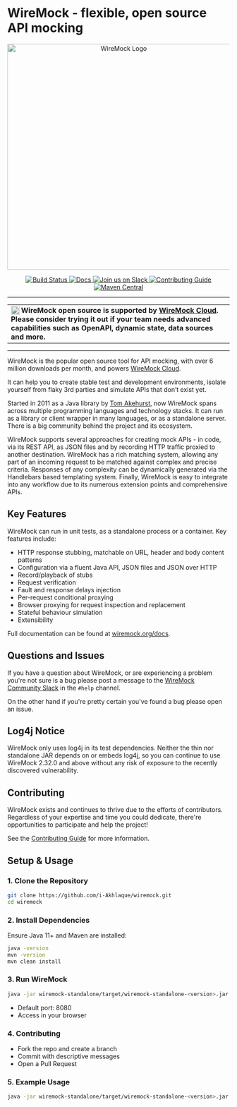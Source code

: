 # WireMock - flexible, open source API mocking

<p align="center">
    <a href="https://wiremock.org" target="_blank">
        <img width="512px" src="https://wiremock.org/images/logos/wiremock/logo_wide.svg" alt="WireMock Logo"/>
    </a>
</p>

<p align="center">
    <a href="https://github.com/tomakehurst/wiremock/actions/workflows/build-and-test.yml">
        <img src="https://github.com/tomakehurst/wiremock/actions/workflows/build-and-test.yml/badge.svg" alt="Build Status"/>
    </a>
    <a href="https://wiremock.org/docs/">
        <img src="https://img.shields.io/static/v1?label=Documentation&message=public&color=green" alt="Docs"/>
    </a>
    <a href="https://slack.wiremock.org/">
        <img src="https://img.shields.io/badge/slack-Join%20us-brightgreen?style=flat&logo=slack" alt="Join us on Slack"/>
    </a>
    <a href="./CONTRIBUTING.md">
        <img src="https://img.shields.io/static/v1?label=Contributing&message=guide&color=orange" alt="Contributing Guide"/>
    </a>
    <a href="https://search.maven.org/artifact/org.wiremock/wiremock">
        <img src="https://img.shields.io/maven-central/v/org.wiremock/wiremock.svg" alt="Maven Central"/>
    </a>
</p>

---

<table>
<tr>
<td>
<img src="https://wiremock.org/images/wiremock-cloud/wiremock_cloud_logo.png" alt="WireMock Cloud Logo" height="20" align="left">
<strong>WireMock open source is supported by <a href="https://www.wiremock.io/cloud-overview?utm_source=github.com&utm_campaign=wiremock-README.md-banner">WireMock Cloud</a>. Please consider trying it out if your team needs advanced capabilities such as OpenAPI, dynamic state, data sources and more.</strong>
</td>
</tr>
</table>

---

WireMock is the popular open source tool for API mocking, with over 6 million downloads per month,
and powers [WireMock Cloud](https://www.wiremock.io/comparison?utm_source=github.com&utm_campaign=wiremock-README.md).

It can help you to create stable test and development environments,
isolate yourself from flaky 3rd parties and simulate APIs that don’t exist yet.

Started in 2011 as a Java library by [Tom Akehurst](https://github.com/tomakehurst),
now WireMock spans across multiple programming languages and technology stacks.
It can run as a library or client wrapper in many languages, or as a standalone server.
There is a big community behind the project and its ecosystem.

WireMock supports several approaches for creating mock APIs -
in code, via its REST API, as JSON files and by recording HTTP traffic proxied to another destination.
WireMock has a rich matching system, allowing any part of an incoming request to be matched against complex and precise criteria.
Responses of any complexity can be dynamically generated via the Handlebars based templating system.
Finally, WireMock is easy to integrate into any workflow due to its numerous extension points and comprehensive APIs.

## Key Features

WireMock can run in unit tests, as a standalone process or a container.
Key features include:

- HTTP response stubbing, matchable on URL, header and body content patterns
- Configuration via a fluent Java API, JSON files and JSON over HTTP
- Record/playback of stubs
- Request verification
- Fault and response delays injection
- Per-request conditional proxying
- Browser proxying for request inspection and replacement
- Stateful behaviour simulation
- Extensibility

Full documentation can be found at [wiremock.org/docs](https://wiremock.org/docs).

## Questions and Issues

If you have a question about WireMock, or are experiencing a problem you're not sure is a bug please post a message to the
[WireMock Community Slack](https://slack.wiremock.org) in the `#help` channel.

On the other hand if you're pretty certain you've found a bug please open an issue.

## Log4j Notice

WireMock only uses log4j in its test dependencies. Neither the thin nor standalone JAR depends on or embeds log4j, so
you can continue to use WireMock 2.32.0 and above without any risk of exposure to the recently discovered vulnerability.

## Contributing

WireMock exists and continues to thrive due to the efforts of contributors.
Regardless of your expertise and time you could dedicate,
there're opportunities to participate and help the project!

See the [Contributing Guide](./CONTRIBUTING.md) for more information.

## Setup & Usage

### 1. Clone the Repository
```bash
git clone https://github.com/i-Akhlaque/wiremock.git
cd wiremock
```

### 2. Install Dependencies
Ensure Java 11+ and Maven are installed:
```bash
java -version
mvn -version
mvn clean install
```

### 3. Run WireMock
```bash
java -jar wiremock-standalone/target/wiremock-standalone-<version>.jar
```
- Default port: 8080
- Access  in your browser

### 4. Contributing
- Fork the repo and create a branch
- Commit with descriptive messages
- Open a Pull Request

### 5. Example Usage
```bash
java -jar wiremock-standalone/target/wiremock-standalone-<version>.jar --root-dir ./mappings
```

